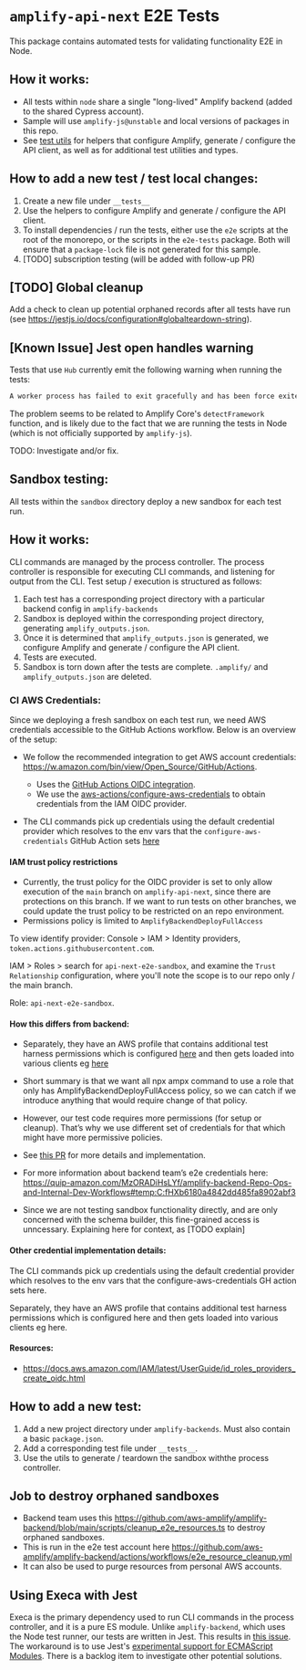 # `amplify-api-next` E2E Tests

This package contains automated tests for validating functionality E2E in Node.

## How it works:

- All tests within `node` share a single "long-lived" Amplify backend (added to
  the shared Cypress account).
- Sample will use `amplify-js@unstable` and local versions of packages in this repo.
- See [test utils](node/utils.ts) for helpers that configure Amplify, generate /
  configure the API client, as well as for additional test utilities and types.

## How to add a new test / test local changes:

1. Create a new file under `__tests__`
2. Use the helpers to configure Amplify and generate / configure the API client.
3. To install dependencies / run the tests, either use the `e2e` scripts at
   the root of the monorepo, or the scripts in the `e2e-tests` package. Both will
   ensure that a `package-lock` file is not generated for this sample.
4. [TODO] subscription testing (will be added with follow-up PR)

## [TODO] Global cleanup

Add a check to clean up potential orphaned records after all tests have run
(see https://jestjs.io/docs/configuration#globalteardown-string).

## [Known Issue] Jest open handles warning

Tests that use `Hub` currently emit the following warning when running the tests:

```bash
A worker process has failed to exit gracefully and has been force exited. This is likely caused by tests leaking due to improper teardown. Try running with --detectOpenHandles to find leaks. Active timers can also cause this, ensure that .unref() was called on them.
```

The problem seems to be related to Amplify Core's `detectFramework` function, and
is likely due to the fact that we are running the tests in Node (which is not
officially supported by `amplify-js`).

TODO: Investigate and/or fix.

## Sandbox testing:

All tests within the `sandbox` directory deploy a new sandbox for each test run.

## How it works:

CLI commands are managed by the process controller. The process controller is
responsible for executing CLI commands, and listening for output from the CLI.
Test setup / execution is structured as follows:

1. Each test has a corresponding project directory with a particular backend
   config in `amplify-backends`
2. Sandbox is deployed within the corresponding project directory, generating
   `amplify_outputs.json`.
3. Once it is determined that `amplify_outputs.json` is generated, we configure
   Amplify and generate / configure the API client.
4. Tests are executed.
5. Sandbox is torn down after the tests are complete. `.amplify/` and
   `amplify_outputs.json` are deleted.

### CI AWS Credentials:

Since we deploying a fresh sandbox on each test run, we need AWS credentials accessible to the GitHub Actions workflow. Below is an overview of the setup:

- We follow the recommended integration to get AWS account credentials: https://w.amazon.com/bin/view/Open_Source/GitHub/Actions.

  - Uses the [GitHub Actions OIDC integration](https://docs.github.com/en/actions/deployment/security-hardening-your-deployments/configuring-openid-connect-in-amazon-web-services).
  - We use the [aws-actions/configure-aws-credentials](https://github.com/aws-actions/configure-aws-credentials#assuming-a-role) to obtain credentials from the IAM OIDC provider.

- The CLI commands pick up credentials using the default credential provider which resolves to the env vars that the `configure-aws-credentials` GitHub Action sets [here](https://github.com/aws-amplify/amplify-backend/blob/f5eeb67d840a194ffeeb585bfa0ba9468c1f6cda/.github/workflows/health_checks.yml#L213-L217)

#### IAM trust policy restrictions

- Currently, the trust policy for the OIDC provider is set to only allow execution of the `main` branch on `amplify-api-next`, since there are protections on this branch. If we want to run tests on other branches, we could update the trust policy to be restricted on an repo environment.
- Permissions policy is limited to `AmplifyBackendDeployFullAccess`

To view identify provider: Console > IAM > Identity providers, `token.actions.githubusercontent.com`.

IAM > Roles > search for `api-next-e2e-sandbox`, and examine the `Trust Relationship` configuration, where you'll note the scope is to our repo only / the main branch.

Role: `api-next-e2e-sandbox`.

#### How this differs from backend:

- Separately, they have an AWS profile that contains additional test harness permissions which is configured [here](https://github.com/aws-amplify/amplify-backend/blob/f5eeb67d840a194ffeeb585bfa0ba9468c1f6cda/.github/workflows/health_checks.yml#L207-L212) and then gets loaded into various clients eg [here](https://github.com/aws-amplify/amplify-backend/blob/f5eeb67d840a194ffeeb585bfa0ba9468c1f6cda/packages/integration-tests/src/test-project-setup/cdk/test_cdk_project_creator.ts#L30)

- Short summary is that we want all npx ampx command to use a role that only has AmplifyBackendDeployFullAccess policy, so we can catch if we introduce anything that would require change of that policy.
- However, our test code requires more permissions (for setup or cleanup). That’s why we use different set of credentials for that which might have more permissive policies.
- See [this PR](https://github.com/aws-amplify/amplify-backend/pull/768) for more details and implementation.
- For more information about backend team’s e2e credentials here: https://quip-amazon.com/MzORADiHsLYf/amplify-backend-Repo-Ops-and-Internal-Dev-Workflows#temp:C:fHXb6180a4842dd485fa8902abf3

- Since we are not testing sandbox functionality directly, and are only concerned with the schema builder, this fine-grained access is unncessary. Explaining here for context, as [TODO explain]

#### Other credential implementation details:

The CLI commands pick up credentials using the default credential provider which resolves to the env vars that the configure-aws-credentials GH action sets here.

Separately, they have an AWS profile that contains additional test harness permissions which is configured here and then gets loaded into various clients eg here.

#### Resources:

- https://docs.aws.amazon.com/IAM/latest/UserGuide/id_roles_providers_create_oidc.html

## How to add a new test:

1. Add a new project directory under `amplify-backends`. Must also contain a
   basic `package.json`.
2. Add a corresponding test file under `__tests__`.
3. Use the utils to generate / teardown the sandbox withthe process controller.

## Job to destroy orphaned sandboxes

- Backend team uses this https://github.com/aws-amplify/amplify-backend/blob/main/scripts/cleanup_e2e_resources.ts to destroy orphaned sandboxes.
- This is run in the e2e test account here https://github.com/aws-amplify/amplify-backend/actions/workflows/e2e_resource_cleanup.yml
- It can also be used to purge resources from personal AWS accounts.

## Using Execa with Jest

Execa is the primary dependency used to run CLI commands in the process
controller, and it is a pure ES module. Unlike `amplify-backend`, which uses the
Node test runner, our tests are written in Jest. This results in [this issue](https://github.com/sindresorhus/execa/issues/465).
The workaround is to use Jest's [experimental support for ECMAScript Modules](https://jestjs.io/docs/ecmascript-modules). There is a backlog item to investigate other potential solutions.
